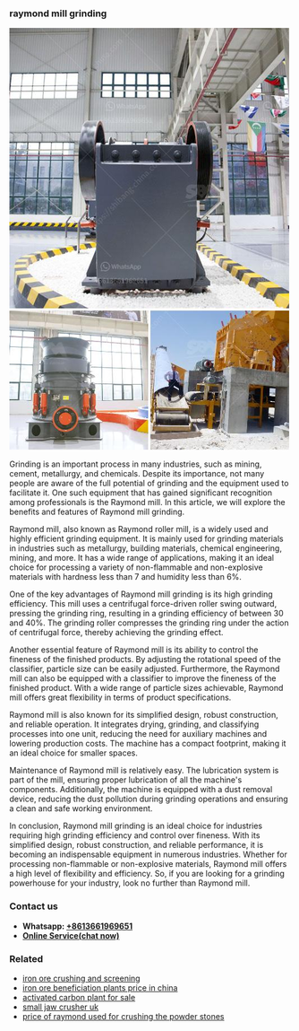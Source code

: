 <h3>raymond mill grinding</h3><img src='1706754081.jpg' alt=''><p>Grinding is an important process in many industries, such as mining, cement, metallurgy, and chemicals. Despite its importance, not many people are aware of the full potential of grinding and the equipment used to facilitate it. One such equipment that has gained significant recognition among professionals is the Raymond mill. In this article, we will explore the benefits and features of Raymond mill grinding.</p><p>Raymond mill, also known as Raymond roller mill, is a widely used and highly efficient grinding equipment. It is mainly used for grinding materials in industries such as metallurgy, building materials, chemical engineering, mining, and more. It has a wide range of applications, making it an ideal choice for processing a variety of non-flammable and non-explosive materials with hardness less than 7 and humidity less than 6%.</p><p>One of the key advantages of Raymond mill grinding is its high grinding efficiency. This mill uses a centrifugal force-driven roller swing outward, pressing the grinding ring, resulting in a grinding efficiency of between 30 and 40%. The grinding roller compresses the grinding ring under the action of centrifugal force, thereby achieving the grinding effect.</p><p>Another essential feature of Raymond mill is its ability to control the fineness of the finished products. By adjusting the rotational speed of the classifier, particle size can be easily adjusted. Furthermore, the Raymond mill can also be equipped with a classifier to improve the fineness of the finished product. With a wide range of particle sizes achievable, Raymond mill offers great flexibility in terms of product specifications.</p><p>Raymond mill is also known for its simplified design, robust construction, and reliable operation. It integrates drying, grinding, and classifying processes into one unit, reducing the need for auxiliary machines and lowering production costs. The machine has a compact footprint, making it an ideal choice for smaller spaces.</p><p>Maintenance of Raymond mill is relatively easy. The lubrication system is part of the mill, ensuring proper lubrication of all the machine's components. Additionally, the machine is equipped with a dust removal device, reducing the dust pollution during grinding operations and ensuring a clean and safe working environment.</p><p>In conclusion, Raymond mill grinding is an ideal choice for industries requiring high grinding efficiency and control over fineness. With its simplified design, robust construction, and reliable performance, it is becoming an indispensable equipment in numerous industries. Whether for processing non-flammable or non-explosive materials, Raymond mill offers a high level of flexibility and efficiency. So, if you are looking for a grinding powerhouse for your industry, look no further than Raymond mill.</p><h3>Contact us</h3><ul><li><strong>Whatsapp:&nbsp;<a href="https://wa.me/8613661969651">+8613661969651</a></strong></li><li><a href="https://swt.shibang-china.com/?git&amp;zhl&amp;raymond mill grinding"><strong>Online Service(chat now)</strong></a></li></ul><h3>Related</h3><ul><li><a href='iron ore crushing and screening.md'>iron ore crushing and screening</a></li><li><a href='iron ore beneficiation plants price in china.md'>iron ore beneficiation plants price in china</a></li><li><a href='activated carbon plant for sale.md'>activated carbon plant for sale</a></li><li><a href='small jaw crusher uk.md'>small jaw crusher uk</a></li><li><a href='price of raymond used for crushing the powder stones.md'>price of raymond used for crushing the powder stones</a></li></ul>